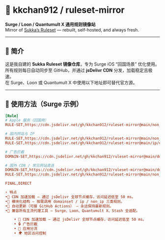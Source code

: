 # 🧩 kkchan912 / ruleset-mirror

**Surge / Loon / Quantumult X 通用规则镜像站**  
Mirror of [Sukka’s Ruleset](https://ruleset.skk.moe) — rebuilt, self-hosted, and always fresh.

---

## 📘 简介

这是我自建的 **Sukka Ruleset 镜像仓库**，专为 Surge iOS “回国场景” 优化使用。  
所有规则每日自动同步至 GitHub，并通过 **jsDelivr CDN** 分发，加载稳定且极速。  
在 Surge、Loon 或 Quantumult X 中使用以下地址即可替代官方源。

---

## 🚀 使用方法（Surge 示例）

```ini
[Rule]
# Apple 服务（回国用）
RULE-SET,https://cdn.jsdelivr.net/gh/kkchan912/ruleset-mirror@main/non_ip/apple_cdn.conf,CN,extended-matching

# 国内网站与 IP
RULE-SET,https://cdn.jsdelivr.net/gh/kkchan912/ruleset-mirror@main/non_ip/domestic.conf,CN,extended-matching
RULE-SET,https://cdn.jsdelivr.net/gh/kkchan912/ruleset-mirror@main/ip/china_ip.conf,CN

# 广告拦截
DOMAIN-SET,https://cdn.jsdelivr.net/gh/kkchan912/ruleset-mirror@main/domainset/reject.conf,REJECT,extended-matching

# 国外 CDN / 常见网站直连
DOMAIN-SET,https://cdn.jsdelivr.net/gh/kkchan912/ruleset-mirror@main/domainset/cdn.conf,DIRECT,extended-matching
RULE-SET,https://cdn.jsdelivr.net/gh/kkchan912/ruleset-mirror@main/non_ip/global.conf,DIRECT,extended-matching

FINAL,DIRECT

⚡ 特点
•🚀 CDN 加速加载 – 通过 jsDelivr 全球节点缓存，访问延迟低至 50 ms。
•🧩 模块化结构 – 按需调用 domainset / ip / non_ip 三类规则。
•🔄 自动更新（可接 GitHub Actions） – 永远保持最新规则。
•🧠 兼容所有主流代理工具 – Surge、Loon、Quantumult X、Stash 全适配。

    • 🚀 CDN 加速加载 – 通过 jsDelivr 全球节点缓存，访问延迟低至 50 ms。
    • 🔒 广告拦截
    • 📱 应用分流
    • 🌍 地区访问控制


